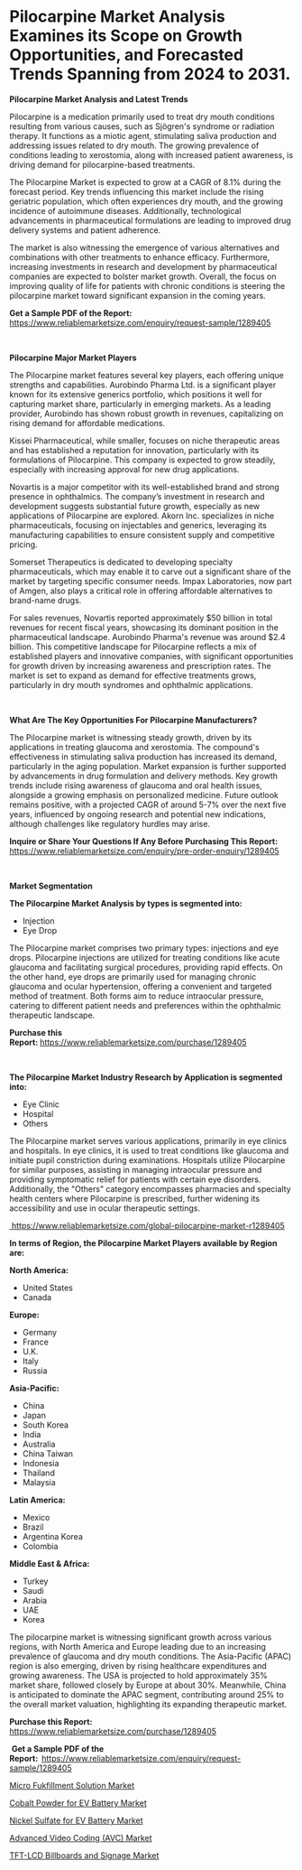 <p><h1>Pilocarpine Market Analysis Examines its Scope on Growth Opportunities, and Forecasted Trends Spanning from 2024 to 2031.</h1></p><p><strong>Pilocarpine Market Analysis and Latest Trends</strong></p>
<p><p>Pilocarpine is a medication primarily used to treat dry mouth conditions resulting from various causes, such as Sjögren's syndrome or radiation therapy. It functions as a miotic agent, stimulating saliva production and addressing issues related to dry mouth. The growing prevalence of conditions leading to xerostomia, along with increased patient awareness, is driving demand for pilocarpine-based treatments.</p><p>The Pilocarpine Market is expected to grow at a CAGR of 8.1% during the forecast period. Key trends influencing this market include the rising geriatric population, which often experiences dry mouth, and the growing incidence of autoimmune diseases. Additionally, technological advancements in pharmaceutical formulations are leading to improved drug delivery systems and patient adherence.</p><p>The market is also witnessing the emergence of various alternatives and combinations with other treatments to enhance efficacy. Furthermore, increasing investments in research and development by pharmaceutical companies are expected to bolster market growth. Overall, the focus on improving quality of life for patients with chronic conditions is steering the pilocarpine market toward significant expansion in the coming years.</p></p>
<p><strong>Get a Sample PDF of the Report:&nbsp;</strong> <a href="https://www.reliablemarketsize.com/enquiry/request-sample/1289405?utm_campaign=1103&utm_medium=2&utm_source=Github&utm_content=ia&utm_term=26102024&utm_id=pilocarpine">https://www.reliablemarketsize.com/enquiry/request-sample/1289405</a></p>
<p>&nbsp;</p>
<p><strong>Pilocarpine Major Market Players</strong></p>
<p><p>The Pilocarpine market features several key players, each offering unique strengths and capabilities. Aurobindo Pharma Ltd. is a significant player known for its extensive generics portfolio, which positions it well for capturing market share, particularly in emerging markets. As a leading provider, Aurobindo has shown robust growth in revenues, capitalizing on rising demand for affordable medications.</p><p>Kissei Pharmaceutical, while smaller, focuses on niche therapeutic areas and has established a reputation for innovation, particularly with its formulations of Pilocarpine. This company is expected to grow steadily, especially with increasing approval for new drug applications.</p><p>Novartis is a major competitor with its well-established brand and strong presence in ophthalmics. The company’s investment in research and development suggests substantial future growth, especially as new applications of Pilocarpine are explored. Akorn Inc. specializes in niche pharmaceuticals, focusing on injectables and generics, leveraging its manufacturing capabilities to ensure consistent supply and competitive pricing.</p><p>Somerset Therapeutics is dedicated to developing specialty pharmaceuticals, which may enable it to carve out a significant share of the market by targeting specific consumer needs. Impax Laboratories, now part of Amgen, also plays a critical role in offering affordable alternatives to brand-name drugs.</p><p>For sales revenues, Novartis reported approximately $50 billion in total revenues for recent fiscal years, showcasing its dominant position in the pharmaceutical landscape. Aurobindo Pharma's revenue was around $2.4 billion. This competitive landscape for Pilocarpine reflects a mix of established players and innovative companies, with significant opportunities for growth driven by increasing awareness and prescription rates. The market is set to expand as demand for effective treatments grows, particularly in dry mouth syndromes and ophthalmic applications.</p></p>
<p>&nbsp;</p>
<p><strong>What Are The Key Opportunities For Pilocarpine Manufacturers?</strong></p>
<p><p>The Pilocarpine market is witnessing steady growth, driven by its applications in treating glaucoma and xerostomia. The compound's effectiveness in stimulating saliva production has increased its demand, particularly in the aging population. Market expansion is further supported by advancements in drug formulation and delivery methods. Key growth trends include rising awareness of glaucoma and oral health issues, alongside a growing emphasis on personalized medicine. Future outlook remains positive, with a projected CAGR of around 5-7% over the next five years, influenced by ongoing research and potential new indications, although challenges like regulatory hurdles may arise.</p></p>
<p><strong>Inquire or Share Your Questions If Any Before Purchasing This Report:</strong> <a href="https://www.reliablemarketsize.com/enquiry/pre-order-enquiry/1289405?utm_campaign=1103&utm_medium=2&utm_source=Github&utm_content=ia&utm_term=26102024&utm_id=pilocarpine">https://www.reliablemarketsize.com/enquiry/pre-order-enquiry/1289405</a></p>
<p>&nbsp;</p>
<p><strong>Market Segmentation</strong></p>
<p><strong>The Pilocarpine Market Analysis by types is segmented into:</strong></p>
<p><ul><li>Injection</li><li>Eye Drop</li></ul></p>
<p><p>The Pilocarpine market comprises two primary types: injections and eye drops. Pilocarpine injections are utilized for treating conditions like acute glaucoma and facilitating surgical procedures, providing rapid effects. On the other hand, eye drops are primarily used for managing chronic glaucoma and ocular hypertension, offering a convenient and targeted method of treatment. Both forms aim to reduce intraocular pressure, catering to different patient needs and preferences within the ophthalmic therapeutic landscape.</p></p>
<p><strong>Purchase this Report:&nbsp;</strong><a href="https://www.reliablemarketsize.com/purchase/1289405?utm_campaign=1103&utm_medium=2&utm_source=Github&utm_content=ia&utm_term=26102024&utm_id=pilocarpine">https://www.reliablemarketsize.com/purchase/1289405</a></p>
<p>&nbsp;</p>
<p><strong>The Pilocarpine Market Industry Research by Application is segmented into:</strong></p>
<p><ul><li>Eye Clinic</li><li>Hospital</li><li>Others</li></ul></p>
<p><p>The Pilocarpine market serves various applications, primarily in eye clinics and hospitals. In eye clinics, it is used to treat conditions like glaucoma and initiate pupil constriction during examinations. Hospitals utilize Pilocarpine for similar purposes, assisting in managing intraocular pressure and providing symptomatic relief for patients with certain eye disorders. Additionally, the "Others" category encompasses pharmacies and specialty health centers where Pilocarpine is prescribed, further widening its accessibility and use in ocular therapeutic settings.</p></p>
<p><a href="https://www.reliablemarketsize.com/global-pilocarpine-market-r1289405?utm_campaign=1103&utm_medium=2&utm_source=Github&utm_content=ia&utm_term=26102024&utm_id=pilocarpine">&nbsp;https://www.reliablemarketsize.com/global-pilocarpine-market-r1289405</a></p>
<p><strong>In terms of Region, the Pilocarpine Market Players available by Region are:</strong></p>
<p>
    <p> <strong> North America: </strong>
        <ul>
            <li>United States</li>
            <li>Canada</li>
        </ul>
        </p> 
    <p> <strong> Europe: </strong>
        <ul>
            <li>Germany</li>
            <li>France</li>
            <li>U.K.</li>
            <li>Italy</li>
            <li>Russia</li>
        </ul>
        </p> 
    <p> <strong> Asia-Pacific: </strong>
        <ul>
            <li>China</li>
            <li>Japan</li>
            <li>South Korea</li>
            <li>India</li>
            <li>Australia</li>
            <li>China Taiwan</li>
            <li>Indonesia</li>
            <li>Thailand</li>
            <li>Malaysia</li>
        </ul>
        </p> 
    <p> <strong> Latin America: </strong>
        <ul>
            <li>Mexico</li>
            <li>Brazil</li>
            <li>Argentina Korea</li>
            <li>Colombia</li>
        </ul>
        </p> 
    <p> <strong> Middle East & Africa: </strong>
        <ul>
            <li>Turkey</li>
            <li>Saudi</li>
            <li>Arabia</li>
            <li>UAE</li>
            <li>Korea</li>
        </ul>
    </p>
    </p>
<p><p>The pilocarpine market is witnessing significant growth across various regions, with North America and Europe leading due to an increasing prevalence of glaucoma and dry mouth conditions. The Asia-Pacific (APAC) region is also emerging, driven by rising healthcare expenditures and growing awareness. The USA is projected to hold approximately 35% market share, followed closely by Europe at about 30%. Meanwhile, China is anticipated to dominate the APAC segment, contributing around 25% to the overall market valuation, highlighting its expanding therapeutic market.</p></p>
<p><strong>Purchase this Report: </strong><a href="https://www.reliablemarketsize.com/purchase/1289405?utm_campaign=1103&utm_medium=2&utm_source=Github&utm_content=ia&utm_term=26102024&utm_id=pilocarpine">https://www.reliablemarketsize.com/purchase/1289405</a></p>
<p>&nbsp;<strong>Get a Sample PDF of the Report:&nbsp;&nbsp;</strong><a href="https://www.reliablemarketsize.com/enquiry/request-sample/1289405?utm_campaign=1103&utm_medium=2&utm_source=Github&utm_content=ia&utm_term=26102024&utm_id=pilocarpine">https://www.reliablemarketsize.com/enquiry/request-sample/1289405</a></p>
<p><strong></strong></p>
<p><p><a href="https://www.linkedin.com/pulse/unlocking-growth-potential-strategic-analysis-micro-fukfillment-khxvf?utm_campaign=1103&utm_medium=2&utm_source=Github&utm_content=ia&utm_term=26102024&utm_id=pilocarpine">Micro Fukfillment Solution Market</a></p><p><a href="https://www.linkedin.com/pulse/mapping-cobalt-powder-ev-battery-market-trends-challenges-breakthroughs-bv6gc?utm_campaign=1103&utm_medium=2&utm_source=Github&utm_content=ia&utm_term=26102024&utm_id=pilocarpine">Cobalt Powder for EV Battery Market</a></p><p><a href="https://www.linkedin.com/pulse/nickel-sulfate-ev-battery-market-global-insights-regional-vjylc?utm_campaign=1103&utm_medium=2&utm_source=Github&utm_content=ia&utm_term=26102024&utm_id=pilocarpine">Nickel Sulfate for EV Battery Market</a></p><p><a href="https://github.com/chr1i1herth/Market-Research-Report-List-1/blob/main/advanced-video-coding-avc-market.md?utm_campaign=1103&utm_medium=2&utm_source=Github&utm_content=ia&utm_term=26102024&utm_id=pilocarpine">Advanced Video Coding (AVC) Market</a></p><p><a href="https://github.com/gareyratsepny/Market-Research-Report-List-1/blob/main/tft-lcd-billboards-and-signage-market.md?utm_campaign=1103&utm_medium=2&utm_source=Github&utm_content=ia&utm_term=26102024&utm_id=pilocarpine">TFT-LCD Billboards and Signage Market</a></p></p>